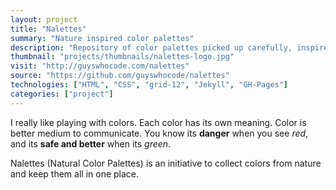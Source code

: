 ```yaml
---		
layout: project
title: "Nalettes"
summary: "Nature inspired color palettes"
description: "Repository of color palettes picked up carefully, inspired from nature."
thumbnail: "projects/thumbnails/nalettes-logo.jpg"
visit: "http://guyswhocode.com/nalettes"
source: "https://github.com/guyswhocode/nalettes"
technologies: ["HTML", "CSS", "grid-12", "Jekyll", "GH-Pages"]
categories: ["project"]
---
```


<p>I really like playing with colors. Each color has its own meaning. Color is better medium to communicate. You know its <b>danger</b> when you see <i>red</i>, and its <b>safe and better</b> when its <i>green</i>.</p>
<p>Nalettes (Natural Color Palettes) is an initiative to collect colors from nature and keep them all in one place.</p>